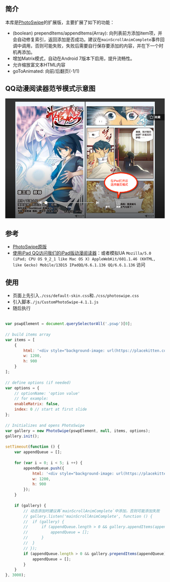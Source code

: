 ## 简介

本库是[PhotoSwipe](https://github.com/dimsemenov/PhotoSwipe)的扩展版，主要扩展了如下的功能：
* (boolean) prependItems/appendItems(Array): 向列表前方添加item项，并会自动修复索引，返回添加是否成功。建议在`mainScrollAnimComplete`事件回调中调用，否则可能失败，失败后需要自行保存要添加的内容，并在下一个时机再添加。
* 增加Matrix模式，自动在Android 7版本下启用，提升流畅性。
* 允许缩放富文本HTML内容
* goToAnimated: 向前/后翻页(-1/1)

## QQ动漫阅读器范爷模式示意图

![](https://raw.githubusercontent.com/icese7en/CustomPhotoSwipe/master/assets/img/snapshot.png)

## 参考

* [PhotoSwipe原版](https://github.com/dimsemenov/PhotoSwipe)
* [使用iPad QQ访问我们的iPad版动漫阅读器](http://dm.vip.qq.com/club/client/ipadComic/html/large-scale/comic/reader.html?_wv=1&_secondWebView=1&fromWeb=1&direct=1&platId=110&_nav_bgclr=0x000000&_nav_txtclr=0xFFFFFF&_nav_alpha=178&_nav_shade=1&_wv_bgclr=0x333333&id=531040&sectionId=3&type=3&_pwv=15)：或者模拟UA `Mozilla/5.0 (iPad; CPU OS 9_2_1 like Mac OS X) AppleWebKit/601.1.46 (KHTML, like Gecko) Mobile/13D15 IPadQQ/6.6.1.136 QQ/6.6.1.136` 访问

## 使用

* 页面上先引入`./css/default-skin.css`和`./css/photoswipe.css`
* 引入脚本`./js/CustomPhotoSwipe-4.1.1.js`
* 随后执行

```javascript

var pswpElement = document.querySelectorAll('.pswp')[0];

// build items array
var items = [
    {
        html: '<div style="background-image: url(https://placekitten.com/1200/900)"></div>',
        w: 1200,
        h: 900
    }
];

// define options (if needed)
var options = {
    // optionName: 'option value'
    // for example:
    enableMatrix: false,
    index: 0 // start at first slide
};

// Initializes and opens PhotoSwipe
var gallery = new PhotoSwipe(pswpElement, null, items, options);
gallery.init();

setTimeout(function () {
    var appendQueue = [];

    for (var i = 0; i < 5; i ++) {
        appendQueue.push({
            html: '<div style="background-image: url(https://placekitten.com/1200/900)"></div>',
            w: 1200,
            h: 900
        });
    }

    if (gallery) {
        // 动态添加时建议再`mainScrollAnimComplete`中添加，否则可能添加失败
        // gallery.listen('mainScrollAnimComplete', function () {
        // 	if (gallery) {
        // 		if (appendQueue.length > 0 && gallery.appendItems(appendQueue)) {
        // 			appendQueue = [];
        // 		}
        // 	}
        // });
        if (appendQueue.length > 0 && gallery.prependItems(appendQueue)) {
            appendQueue = [];
        }
    }
}, 3000);

```
